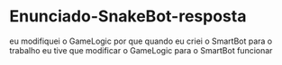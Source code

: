 # Enunciado-SnakeBot-resposta
eu modifiquei o GameLogic por que quando eu criei o SmartBot para o trabalho eu tive que modificar o GameLogic para o SmartBot funcionar
